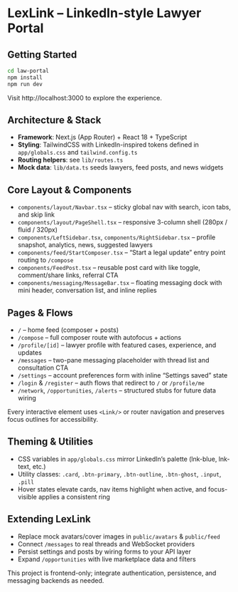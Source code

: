 # LexLink – LinkedIn-style Lawyer Portal

## Getting Started
```bash
cd law-portal
npm install
npm run dev
```
Visit http://localhost:3000 to explore the experience.

## Architecture & Stack
- **Framework**: Next.js (App Router) + React 18 + TypeScript
- **Styling**: TailwindCSS with LinkedIn-inspired tokens defined in `app/globals.css` and `tailwind.config.ts`
- **Routing helpers**: see `lib/routes.ts`
- **Mock data**: `lib/data.ts` seeds lawyers, feed posts, and news widgets

## Core Layout & Components
- `components/layout/Navbar.tsx` – sticky global nav with search, icon tabs, and skip link
- `components/layout/PageShell.tsx` – responsive 3-column shell (280px / fluid / 320px)
- `components/LeftSidebar.tsx`, `components/RightSidebar.tsx` – profile snapshot, analytics, news, suggested lawyers
- `components/feed/StartComposer.tsx` – “Start a legal update” entry point routing to `/compose`
- `components/FeedPost.tsx` – reusable post card with like toggle, comment/share links, referral CTA
- `components/messaging/MessageBar.tsx` – floating messaging dock with mini header, conversation list, and inline replies

## Pages & Flows
- `/` – home feed (composer + posts)
- `/compose` – full composer route with autofocus + actions
- `/profile/[id]` – lawyer profile with featured cases, experience, and updates
- `/messages` – two-pane messaging placeholder with thread list and consultation CTA
- `/settings` – account preferences form with inline “Settings saved” state
- `/login` & `/register` – auth flows that redirect to `/` or `/profile/me`
- `/network`, `/opportunities`, `/alerts` – structured stubs for future data wiring

Every interactive element uses `<Link/>` or router navigation and preserves focus outlines for accessibility.

## Theming & Utilities
- CSS variables in `app/globals.css` mirror LinkedIn’s palette (lnk-blue, lnk-text, etc.)
- Utility classes: `.card`, `.btn-primary`, `.btn-outline`, `.btn-ghost`, `.input`, `.pill`
- Hover states elevate cards, nav items highlight when active, and focus-visible applies a consistent ring

## Extending LexLink
- Replace mock avatars/cover images in `public/avatars` & `public/feed`
- Connect `/messages` to real threads and WebSocket providers
- Persist settings and posts by wiring forms to your API layer
- Expand `/opportunities` with live marketplace data and filters

This project is frontend-only; integrate authentication, persistence, and messaging backends as needed.
